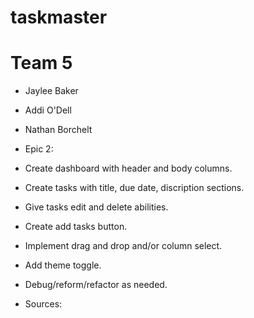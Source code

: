 # taskmaster

# Team 5

- Jaylee Baker
- Addi O'Dell
- Nathan Borchelt

- Epic 2:
- Create dashboard with header and body columns.
- Create tasks with title, due date, discription sections.
- Give tasks edit and delete abilities.
- Create add tasks button.
- Implement drag and drop and/or column select.
- Add theme toggle.
- Debug/reform/refactor as needed.
- Sources:
